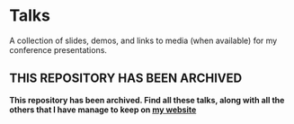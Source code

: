 # Talks
A collection of slides, demos, and links to media (when available) for my conference presentations.

## THIS REPOSITORY HAS BEEN ARCHIVED
**This repository has been archived. Find all these talks, along with all the others that I have manage to keep on [my website](https://www.davidwesst.com/talks)**


